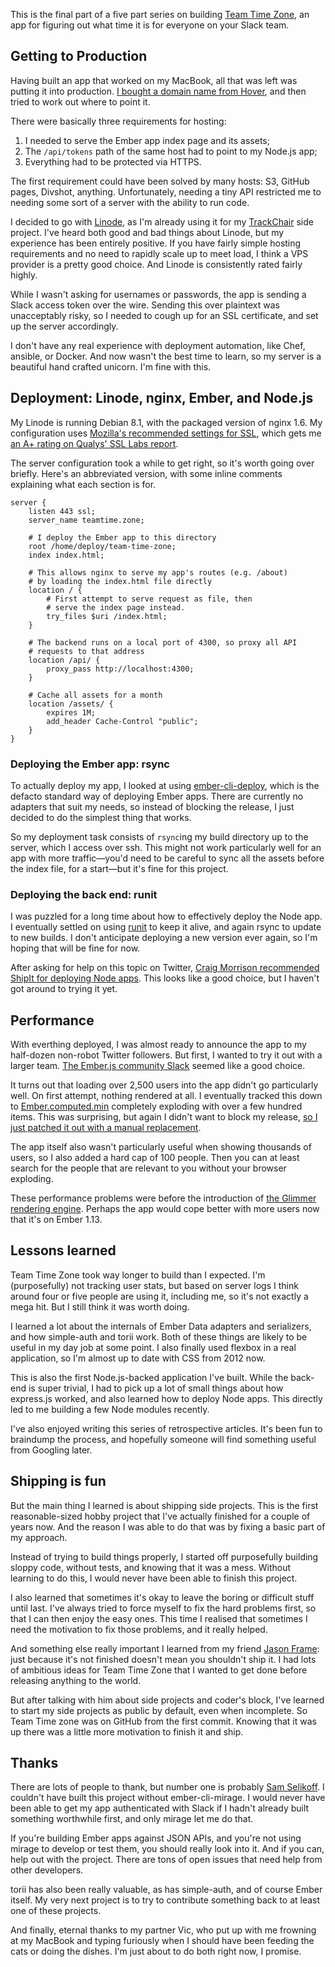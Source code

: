 This is the final part of a five part series on building [Team Time Zone][team-time-zone], an app for figuring out what time it is for everyone on your Slack team.

[team-time-zone]: https://teamtime.zone/

## Getting to Production

Having built an app that worked on my MacBook, all that was left was putting it into production. [I bought a domain name from Hover](https://www.hover.com/), and then tried to work out where to point it.

There were basically three requirements for hosting:

1. I needed to serve the Ember app index page and its assets;
2. The `/api/tokens` path of the same host had to point to my Node.js app;
3. Everything had to be protected via HTTPS.

The first requirement could have been solved by many hosts: S3, GitHub pages, Divshot, anything. Unfortunately, needing a tiny API restricted me to needing some sort of a server with the ability to run code.

I decided to go with [Linode][linode], as I'm already using it for my [TrackChair][trackchair] side project. I've heard both good and bad things about Linode, but my experience has been entirely positive. If you have fairly simple hosting requirements and no need to rapidly scale up to meet load, I think a VPS provider is a pretty good choice. And Linode is consistently rated fairly highly.

[linode]: https://www.linode.com/
[trackchair]: https://www.trackchair.com/

While I wasn't asking for usernames or passwords, the app is sending a Slack access token over the wire. Sending this over plaintext was unacceptably risky, so I needed to cough up for an SSL certificate, and set up the server accordingly.

I don't have any real experience with deployment automation, like Chef, ansible, or Docker. And now wasn't the best time to learn, so my server is a beautiful hand crafted unicorn. I'm fine with this.

## Deployment: Linode, nginx, Ember, and Node.js

My Linode is running Debian 8.1, with the packaged version of nginx 1.6. My configuration uses [Mozilla's recommended settings for SSL](https://wiki.mozilla.org/Security/Server_Side_TLS#Nginx), which gets me [an A+ rating on Qualys' SSL Labs report](https://www.ssllabs.com/ssltest/analyze.html?d=teamtime.zone&latest).

The server configuration took a while to get right, so it's worth going over briefly. Here's an abbreviated version, with some inline comments explaining what each section is for.

```nginxconf
server {
    listen 443 ssl;
    server_name teamtime.zone;

    # I deploy the Ember app to this directory
    root /home/deploy/team-time-zone;
    index index.html;

    # This allows nginx to serve my app's routes (e.g. /about)
    # by loading the index.html file directly
    location / {
        # First attempt to serve request as file, then
        # serve the index page instead.
        try_files $uri /index.html;
    }       

    # The backend runs on a local port of 4300, so proxy all API
    # requests to that address
    location /api/ {
        proxy_pass http://localhost:4300;
    }       

    # Cache all assets for a month
    location /assets/ {
        expires 1M;
        add_header Cache-Control "public";
    }       
}
```

### Deploying the Ember app: rsync

To actually deploy my app, I looked at using [ember-cli-deploy][ember-cli-deploy], which is the defacto standard way of deploying Ember apps. There are currently no adapters that suit my needs, so instead of blocking the release, I just decided to do the simplest thing that works.

[ember-cli-deploy]: https://github.com/ember-cli/ember-cli-deploy

So my deployment task consists of `rsync`ing my build directory up to the server, which I access over ssh. This might not work particularly well for an app with more traffic&mdash;you'd need to be careful to sync all the assets before the index file, for a start&mdash;but it's fine for this project.

### Deploying the back end: runit

I was puzzled for a long time about how to effectively deploy the Node app. I eventually settled on using [runit][runit] to keep it alive, and again rsync to update to new builds. I don't anticipate deploying a new version ever again, so I'm hoping that will be fine for now.

[runit]: http://smarden.org/runit/index.html

After asking for help on this topic on Twitter, [Craig Morrison recommended ShipIt for deploying Node apps](https://twitter.com/craigmorrison/status/630028029297852417). This looks like a good choice, but I haven't got around to trying it yet.

## Performance

With everthing deployed, I was almost ready to announce the app to my half-dozen non-robot Twitter followers. But first, I wanted to try it out with a larger team. [The Ember.js community Slack](https://ember-community-slackin.herokuapp.com) seemed like a good choice.

It turns out that loading over 2,500 users into the app didn't go particularly well. On first attempt, nothing rendered at all. I eventually tracked this down to [Ember.computed.min](http://emberjs.com/api/classes/Ember.computed.html#method_min) completely exploding with over a few hundred items. This was surprising, but again I didn't want to block my release, [so I just patched it out with a manual replacement](https://github.com/alisdair/team-time-zone/commit/7390bc0120c24674863a5829556a0ca209294a65).

The app itself also wasn't particularly useful when showing thousands of users, so I also added a hard cap of 100 people. Then you can at least search for the people that are relevant to you without your browser exploding.

These performance problems were before the introduction of [the Glimmer rendering engine](https://github.com/emberjs/ember.js/pull/10501). Perhaps the app would cope better with more users now that it's on Ember 1.13.

## Lessons learned

Team Time Zone took way longer to build than I expected. I'm (purposefully) not tracking user stats, but based on server logs I think around four or five people are using it, including me, so it's not exactly a mega hit. But I still think it was worth doing.

I learned a lot about the internals of Ember Data adapters and serializers, and how simple-auth and torii work. Both of these things are likely to be useful in my day job at some point. I also finally used flexbox in a real application, so I'm almost up to date with CSS from 2012 now.

This is also the first Node.js-backed application I've built. While the back-end is super trivial, I had to pick up a lot of small things about how express.js worked, and also learned how to deploy Node apps. This directly led to me building a few Node modules recently.

I've also enjoyed writing this series of retrospective articles. It's been fun to braindump the process, and hopefully someone will find something useful from Googling later.

## Shipping is fun

But the main thing I learned is about shipping side projects. This is the first reasonable-sized hobby project that I've actually finished for a couple of years now. And the reason I was able to do that was by fixing a basic part of my approach.

Instead of trying to build things properly, I started off purposefully building sloppy code, without tests, and knowing that it was a mess. Without learning to do this, I would never have been able to finish this project.

I also learned that sometimes it's okay to leave the boring or difficult stuff until last. I've always tried to force myself to fix the hard problems first, so that I can then enjoy the easy ones. This time I realised that sometimes I need the motivation to fix those problems, and it really helped.

And something else really important I learned from my friend [Jason Frame](http://jasonframe.co.uk): just because it's not finished doesn't mean you shouldn't ship it. I had lots of ambitious ideas for Team Time Zone that I wanted to get done before releasing anything to the world.

But after talking with him about side projects and coder's block, I've learned to start my side projects as public by default, even when incomplete. So Team Time zone was on GitHub from the first commit. Knowing that it was up there was a little more motivation to finish it and ship.

## Thanks

There are lots of people to thank, but number one is probably [Sam Selikoff][sam-selikoff]. I couldn't have built this project without ember-cli-mirage. I would never have been able to get my app authenticated with Slack if I hadn't already built something worthwhile first, and only mirage let me do that.

[sam-selikoff]: https://github.com/samselikoff

If you're building Ember apps against JSON APIs, and you're not using mirage to develop or test them, you should really look into it. And if you can, help out with the project. There are tons of open issues that need help from other developers.

torii has also been really valuable, as has simple-auth, and of course Ember itself. My very next project is to try to contribute something back to at least one of these projects.

And finally, eternal thanks to my partner Vic, who put up with me frowning at my MacBook and typing furiously when I should have been feeding the cats or doing the dishes. I'm just about to do both right now, I promise.

